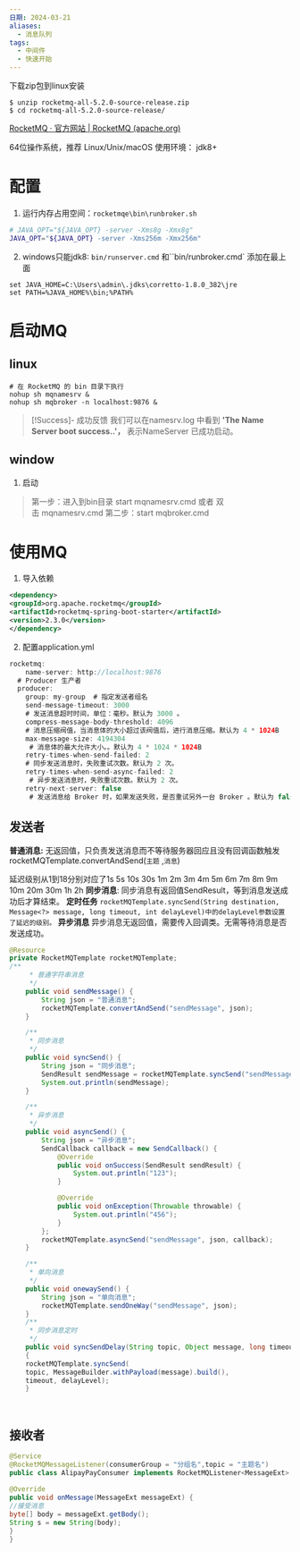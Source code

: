 ```yaml
---
日期: 2024-03-21
aliases:
  - 消息队列
tags:
  - 中间件
  - 快速开始
---
```

下载zip包到linux安装
```
$ unzip rocketmq-all-5.2.0-source-release.zip  
$ cd rocketmq-all-5.2.0-source-release/
```
[RocketMQ · 官方网站 | RocketMQ (apache.org)](https://rocketmq.apache.org/zh/)

64位操作系统，推荐 Linux/Unix/macOS
使用环境： jdk8+
# 配置
1. 运行内存占用空间：`rocketmqe\bin\runbroker.sh` 
```sh
# JAVA_OPT="${JAVA_OPT} -server -Xms8g -Xmx8g"
JAVA_OPT="${JAVA_OPT} -server -Xms256m -Xmx256m"
```
2. windows只能jdk8: `bin/runserver.cmd` 和``bin/runbroker.cmd` 添加在最上面
```
set JAVA_HOME=C:\Users\admin\.jdks\corretto-1.8.0_382\jre 
set PATH=%JAVA_HOME%\bin;%PATH%
```
# 启动MQ
## linux
```
# 在 RocketMQ 的 bin 目录下执行
nohup sh mqnamesrv &
nohup sh mqbroker -n localhost:9876 &
```

> [!Success]- 成功反馈
> 我们可以在namesrv.log 中看到 **'The Name Server boot success..'，** 表示NameServer 已成功启动。

## window
1. 启动
>第一步：进入到bin目录
start mqnamesrv.cmd
或者 双击 mqnamesrv.cmd
第二步：start mqbroker.cmd





# 使用MQ
1. 导入依赖
```xml
<dependency>  
<groupId>org.apache.rocketmq</groupId>  
<artifactId>rocketmq-spring-boot-starter</artifactId>  
<version>2.3.0</version>  
</dependency>
```
2. 配置application.yml
```java
rocketmq:  
	name-server: http://localhost:9876  
  # Producer 生产者
  producer:
    group: my-group  # 指定发送者组名
    send-message-timeout: 3000 
    # 发送消息超时时间，单位：毫秒。默认为 3000 。
    compress-message-body-threshold: 4096 
    # 消息压缩阀值，当消息体的大小超过该阀值后，进行消息压缩。默认为 4 * 1024B
    max-message-size: 4194304
     # 消息体的最大允许大小。。默认为 4 * 1024 * 1024B
    retry-times-when-send-failed: 2 
    # 同步发送消息时，失败重试次数。默认为 2 次。
    retry-times-when-send-async-failed: 2
     # 异步发送消息时，失败重试次数。默认为 2 次。
    retry-next-server: false
     # 发送消息给 Broker 时，如果发送失败，是否重试另外一台 Broker 。默认为 false
```

## 发送者
**普通消息:**
无返回值，只负责发送消息⽽不等待服务器回应且没有回调函数触发
rocketMQTemplate.convertAndSend(`主题` ,`消息`)

延迟级别从1到18分别对应了1s 5s 10s 30s 1m 2m 3m 4m 5m 6m 7m 8m 9m 10m 20m 30m 1h 2h
**同步消息**:
同步消息有返回值SendResult，等到消息发送成功后才算结束。
		**定时任务**
		`rocketMQTemplate.syncSend(String destination, Message<?> message, long timeout, int delayLevel)中的delayLevel参数设置了延迟的级别。`
**异步消息**
	异步消息无返回值，需要传入回调类。无需等待消息是否发送成功。

```java fold:代码
@Resource  
private RocketMQTemplate rocketMQTemplate;
/**
     * 普通字符串消息
     */
    public void sendMessage() {
        String json = "普通消息";
        rocketMQTemplate.convertAndSend("sendMessage", json);
    }

    /**
     * 同步消息
     */
    public void syncSend() {
        String json = "同步消息";
        SendResult sendMessage = rocketMQTemplate.syncSend("sendMessage", json);
        System.out.println(sendMessage);
    }

    /**
     * 异步消息
     */
    public void asyncSend() {
        String json = "异步消息";
        SendCallback callback = new SendCallback() {
            @Override
            public void onSuccess(SendResult sendResult) {
                System.out.println("123");
            }

            @Override
            public void onException(Throwable throwable) {
                System.out.println("456");
            }
        };
        rocketMQTemplate.asyncSend("sendMessage", json, callback);
    }

    /**
     * 单向消息
     */
    public void onewaySend() {
        String json = "单向消息";
        rocketMQTemplate.sendOneWay("sendMessage", json);
    }
    /**
     * 同步消息定时
     */
	public void syncSendDelay(String topic, Object message, long timeout, int delayLevel) 
	{ 
	rocketMQTemplate.syncSend(
	topic, MessageBuilder.withPayload(message).build(), 
	timeout, delayLevel);
	}

  
```

## 接收者
```java
@Service  
@RocketMQMessageListener(consumerGroup = "分组名",topic = "主题名")  
public class AlipayPayConsumer implements RocketMQListener<MessageExt> {  
  
@Override  
public void onMessage(MessageExt messageExt) {  
//接受消息  
byte[] body = messageExt.getBody();  
String s = new String(body);
}  
}
```
